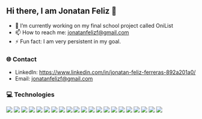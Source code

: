 ## Hi there, I am Jonatan Feliz 👋
- 🔭 I’m currently working on my final school project called OniList
- 📫 How to reach me: jonatanfelizf@gmail.com
- ⚡ Fun fact: I am very persistent in my goal.

### 🌐 Contact
- LinkedIn: https://www.linkedin.com/in/jonatan-feliz-ferreras-892a201a0/
- Email: jonatanfelizf@gmail.com

### 💻 Technologies
![](https://camo.githubusercontent.com/cbb8e4880d4bfab6d65ca222c95492345ecc8020a9c179729f9c35ddd789a632/68747470733a2f2f696d672e736869656c64732e696f2f62616467652f6a6176617363726970742d2532333332333333302e7376673f7374796c653d666c6174266c6f676f3d6a617661736372697074266c6f676f436f6c6f723d253233463744463145)
![](https://camo.githubusercontent.com/be3dd6e72b33a3cd033f4aab794201de43d3ca0ad022db9f17ba5b26f23786e0/68747470733a2f2f696d672e736869656c64732e696f2f62616467652f6a6176612d2532334544384230302e7376673f7374796c653d666c6174266c6f676f3d6a617661266c6f676f436f6c6f723d7768697465)
![](https://camo.githubusercontent.com/683a41e83e2c9f7735dd7fae5ae39b39d2bac48f8e23e4b6f494e8297852e837/68747470733a2f2f696d672e736869656c64732e696f2f62616467652f68746d6c352d2532334533344632362e7376673f7374796c653d666c6174266c6f676f3d68746d6c35266c6f676f436f6c6f723d7768697465)
![](https://camo.githubusercontent.com/b4befe54390ddf13216a4b89766f748847cd9240ca756eab2296d3e26da8e2ef/68747470733a2f2f696d672e736869656c64732e696f2f62616467652f637373332d2532333135373242362e7376673f7374796c653d666c6174266c6f676f3d63737333266c6f676f436f6c6f723d7768697465)
![](https://camo.githubusercontent.com/b6340b697eae400e356186f60e3002af8cae94c7a03d97c267c97ed07db905f4/68747470733a2f2f696d672e736869656c64732e696f2f62616467652f7068702d2532333737374242342e7376673f7374796c653d666c6174266c6f676f3d706870266c6f676f436f6c6f723d7768697465)
![](https://camo.githubusercontent.com/22f0705e9aec6784e3512e4eca178f89a598c4191df6ae17e4100530298dff88/68747470733a2f2f696d672e736869656c64732e696f2f62616467652f616e67756c61722d2532334444303033312e7376673f7374796c653d666c6174266c6f676f3d616e67756c6172266c6f676f436f6c6f723d7768697465)
![](https://camo.githubusercontent.com/7d8ead1f1eff1acd1bbc3dce7b75d341c04f766160205b3c55e9626127670989/68747470733a2f2f696d672e736869656c64732e696f2f62616467652f626f6f7473747261702d2532333536334437432e7376673f7374796c653d666c6174266c6f676f3d626f6f747374726170266c6f676f436f6c6f723d7768697465)
![](https://camo.githubusercontent.com/a599ccce2f03a5a88c078267d5aadf81e3601066bbfbfcf4f4c8da98aa535208/68747470733a2f2f696d672e736869656c64732e696f2f62616467652f6a71756572792d2532333037363941442e7376673f7374796c653d666c6174266c6f676f3d6a7175657279266c6f676f436f6c6f723d7768697465)
![](https://camo.githubusercontent.com/9727a8121de21af26499a6391acefbd3d29a6edd8bd7fc63b5f7986768e19efa/68747470733a2f2f696d672e736869656c64732e696f2f62616467652f6c61726176656c2d2532334646324432302e7376673f7374796c653d666c6174266c6f676f3d6c61726176656c266c6f676f436f6c6f723d7768697465)
![](https://camo.githubusercontent.com/532e7f0e2a18756d452f215749bbf270182280689b091516bdf0ff97e3d8e9c1/68747470733a2f2f696d672e736869656c64732e696f2f62616467652f6e6f64652e6a732d3644413535463f7374796c653d666c6174266c6f676f3d6e6f64652e6a73266c6f676f436f6c6f723d7768697465)
![](https://camo.githubusercontent.com/be0341460963bc4ff9b532f9c172cc1a7c68eb299f7aea5d690ed0a24047b1e2/68747470733a2f2f696d672e736869656c64732e696f2f62616467652f72656163742d2532333230323332612e7376673f7374796c653d666c6174266c6f676f3d7265616374266c6f676f436f6c6f723d253233363144414642)
![](https://camo.githubusercontent.com/5a6f5f2764c7597cd8631afd070f8e57969efbfffb413c5032b7745c3a7e7e1b/68747470733a2f2f696d672e736869656c64732e696f2f62616467652f7461696c77696e646373732d2532333338423241432e7376673f7374796c653d666c6174266c6f676f3d7461696c77696e642d637373266c6f676f436f6c6f723d7768697465)
![](https://camo.githubusercontent.com/134667dcf97fed1de41c8d519c97b4fa3b760a34adc300e198f8ab87f4bbf39a/68747470733a2f2f696d672e736869656c64732e696f2f62616467652f6170616368652d2532334434323032392e7376673f7374796c653d666c6174266c6f676f3d617061636865266c6f676f436f6c6f723d7768697465)
![](https://camo.githubusercontent.com/813da06903f47b801bba12a63dff9d401ca28aef213f2c9c884c02d444a131d0/68747470733a2f2f696d672e736869656c64732e696f2f62616467652f6e67696e782d2532333030393633392e7376673f7374796c653d666c6174266c6f676f3d6e67696e78266c6f676f436f6c6f723d7768697465)
![](https://camo.githubusercontent.com/d1e984541af4b4549ec06c2699953df8bfbfc971c0baa996e46547e7c33786e5/68747470733a2f2f696d672e736869656c64732e696f2f62616467652f4d6172696144422d3030333534353f7374796c653d666c6174266c6f676f3d6d617269616462266c6f676f436f6c6f723d7768697465)
![](https://camo.githubusercontent.com/d7402a677a2c849a561d0333780a1527ac40c90f7496b1ca967f6cd0eb4afcd9/68747470733a2f2f696d672e736869656c64732e696f2f62616467652f6d7973716c2d2532333030662e7376673f7374796c653d666c6174266c6f676f3d6d7973716c266c6f676f436f6c6f723d7768697465)
![](https://camo.githubusercontent.com/9b9466b670c753b9ffe08f3cf31cfb5a0b218e236a9507116cf404b8d866c98d/68747470733a2f2f696d672e736869656c64732e696f2f62616467652f73716c6974652d2532333037343035652e7376673f7374796c653d666c6174266c6f676f3d73716c697465266c6f676f436f6c6f723d7768697465)
![](https://camo.githubusercontent.com/84421ab6f4cb2c058f3d1eb19d36ae5298ffa57cc2ea01ba44010e671ecff681/68747470733a2f2f696d672e736869656c64732e696f2f62616467652f6669676d612d2532334632344531452e7376673f7374796c653d666c6174266c6f676f3d6669676d61266c6f676f436f6c6f723d7768697465)
![](https://camo.githubusercontent.com/08bee4768ef72a48d6036c78c789362ff66aca54648750e62207bd14a8434b75/68747470733a2f2f696d672e736869656c64732e696f2f62616467652f646f636b65722d2532333064623765642e7376673f7374796c653d666c6174266c6f676f3d646f636b6572266c6f676f436f6c6f723d7768697465)
![](https://camo.githubusercontent.com/b152bfaf72055cdec5b9bfe86e89b49bb10ef49ec096e3b8d370698d42f5b9e7/68747470733a2f2f696d672e736869656c64732e696f2f62616467652f506f73746d616e2d4646364333373f7374796c653d666c6174266c6f676f3d706f73746d616e266c6f676f436f6c6f723d7768697465)
![](https://camo.githubusercontent.com/1d9020509510ced9a45a1b810b1e4b8b390edf7274c804ca54746e0ffe5be2f5/68747470733a2f2f696d672e736869656c64732e696f2f62616467652f5472656c6c6f2d2532333032364141372e7376673f7374796c653d666c6174266c6f676f3d5472656c6c6f266c6f676f436f6c6f723d7768697465)
<!--
**JonatanFeliz/JonatanFeliz** is a ✨ _special_ ✨ repository because its `README.md` (this file) appears on your GitHub profile.

Here are some ideas to get you started:

- 🔭 I’m currently working on my final school project called OniList
- 🌱 I’m currently learning React and Laravel
- 👯 I’m looking to collaborate on ...
- 🤔 I’m looking for help with ...
- 💬 Ask me about ...
- 📫 How to reach me: jonatanfelizf@gmail.com
- 😄 Pronouns: ...
- ⚡ Fun fact: I am very persistent in my goal.
-->

